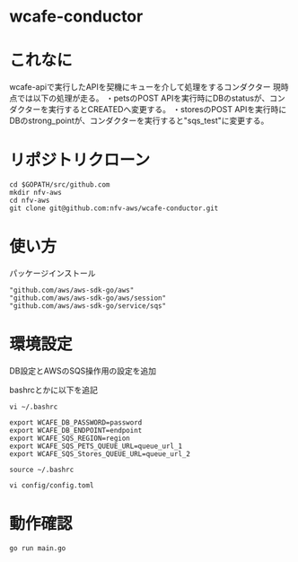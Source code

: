 # wcafe-conductor
# これなに
wcafe-apiで実行したAPIを契機にキューを介して処理をするコンダクター
現時点では以下の処理が走る。
・petsのPOST APIを実行時にDBのstatusが、コンダクターを実行するとCREATEDへ変更する。
・storesのPOST APIを実行時にDBのstrong_pointが、コンダクターを実行すると"sqs_test"に変更する。

# リポジトリクローン
```
cd $GOPATH/src/github.com
mkdir nfv-aws
cd nfv-aws
git clone git@github.com:nfv-aws/wcafe-conductor.git
```

# 使い方
パッケージインストール
```
"github.com/aws/aws-sdk-go/aws"
"github.com/aws/aws-sdk-go/aws/session"
"github.com/aws/aws-sdk-go/service/sqs"
```
# 環境設定
DB設定とAWSのSQS操作用の設定を追加

bashrcとかに以下を追記

```
vi ~/.bashrc

export WCAFE_DB_PASSWORD=password
export WCAFE_DB_ENDPOINT=endpoint
export WCAFE_SQS_REGION=region
export WCAFE_SQS_PETS_QUEUE_URL=queue_url_1
export WCAFE_SQS_Stores_QUEUE_URL=queue_url_2

source ~/.bashrc
```

```
vi config/config.toml
```

# 動作確認
```
go run main.go
```
